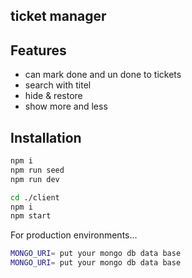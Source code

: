 
## ticket manager


## Features

- can mark done and un done to tickets
- search with titel
- hide & restore
- show more and less

## Installation

```sh
npm i 
npm run seed
npm run dev

cd ./client
npm i 
npm start
```

For production environments...

```sh
MONGO_URI= put your mongo db data base
MONGO_URI= put your mongo db data base
```

